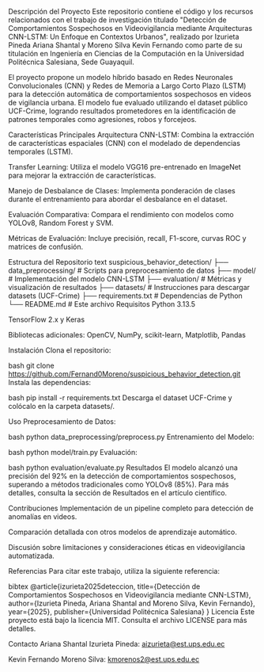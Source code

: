
Descripción del Proyecto
Este repositorio contiene el código y los recursos relacionados con el trabajo de investigación titulado "Detección de Comportamientos Sospechosos en Videovigilancia mediante Arquitecturas CNN-LSTM: Un Enfoque en Contextos Urbanos", realizado por Izurieta Pineda Ariana Shantal y Moreno Silva Kevin Fernando como parte de su titulación en Ingeniería en Ciencias de la Computación en la Universidad Politécnica Salesiana, Sede Guayaquil.

El proyecto propone un modelo híbrido basado en Redes Neuronales Convolucionales (CNN) y Redes de Memoria a Largo Corto Plazo (LSTM) para la detección automática de comportamientos sospechosos en videos de vigilancia urbana. El modelo fue evaluado utilizando el dataset público UCF-Crime, logrando resultados prometedores en la identificación de patrones temporales como agresiones, robos y forcejeos.

Características Principales
Arquitectura CNN-LSTM: Combina la extracción de características espaciales (CNN) con el modelado de dependencias temporales (LSTM).

Transfer Learning: Utiliza el modelo VGG16 pre-entrenado en ImageNet para mejorar la extracción de características.

Manejo de Desbalance de Clases: Implementa ponderación de clases durante el entrenamiento para abordar el desbalance en el dataset.

Evaluación Comparativa: Compara el rendimiento con modelos como YOLOv8, Random Forest y SVM.

Métricas de Evaluación: Incluye precisión, recall, F1-score, curvas ROC y matrices de confusión.

Estructura del Repositorio
text
suspicious_behavior_detection/
├── data_preprocessing/       # Scripts para preprocesamiento de datos
├── model/                    # Implementación del modelo CNN-LSTM
├── evaluation/               # Métricas y visualización de resultados
├── datasets/                 # Instrucciones para descargar datasets (UCF-Crime)
├── requirements.txt          # Dependencias de Python
└── README.md                 # Este archivo
Requisitos
Python 3.13.5

TensorFlow 2.x y Keras

Bibliotecas adicionales: OpenCV, NumPy, scikit-learn, Matplotlib, Pandas

Instalación
Clona el repositorio:

bash
git clone https://github.com/Fernand0Moreno/suspicious_behavior_detection.git
Instala las dependencias:

bash
pip install -r requirements.txt
Descarga el dataset UCF-Crime y colócalo en la carpeta datasets/.

Uso
Preprocesamiento de Datos:

bash
python data_preprocessing/preprocess.py
Entrenamiento del Modelo:

bash
python model/train.py
Evaluación:

bash
python evaluation/evaluate.py
Resultados
El modelo alcanzó una precisión del 92% en la detección de comportamientos sospechosos, superando a métodos tradicionales como YOLOv8 (85%). Para más detalles, consulta la sección de Resultados en el artículo científico.

Contribuciones
Implementación de un pipeline completo para detección de anomalías en videos.

Comparación detallada con otros modelos de aprendizaje automático.

Discusión sobre limitaciones y consideraciones éticas en videovigilancia automatizada.

Referencias
Para citar este trabajo, utiliza la siguiente referencia:

bibtex
@article{izurieta2025deteccion,
  title={Detección de Comportamientos Sospechosos en Videovigilancia mediante CNN-LSTM},
  author={Izurieta Pineda, Ariana Shantal and Moreno Silva, Kevin Fernando},
  year={2025},
  publisher={Universidad Politécnica Salesiana}
}
Licencia
Este proyecto está bajo la licencia MIT. Consulta el archivo LICENSE para más detalles.

Contacto
Ariana Shantal Izurieta Pineda: aizurieta@est.ups.edu.ec

Kevin Fernando Moreno Silva: kmorenos2@est.ups.edu.ec


